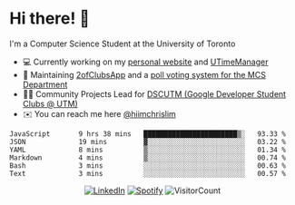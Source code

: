 # Hi there! 👋
I'm a Computer Science Student at the University of Toronto

- 💻 Currently working on my [personal website](https://hiimchrislim.co) and [UTimeManager](https://github.com/GDSCUTM-CommunityProjects/UTimeManager) 
- 🔨 Maintaining [2ofClubsApp](https://github.com/2ofClubsApp) and a [poll voting system for the MCS Department](https://github.com/hiimchrislim/PollVotingSystem)
- 👨‍💻 Community Projects Lead for [DSCUTM (Google Developer Student Clubs @ UTM)](https://dscutm.com)
- ✉️ You can reach me here [@hiimchrislim](mailto:hello@hiimchrislim.co)

<!--START_SECTION:waka-->

```text
JavaScript       9 hrs 38 mins   ███████████████████████▒░   93.33 %
JSON             19 mins         ▓░░░░░░░░░░░░░░░░░░░░░░░░   03.22 %
YAML             8 mins          ▒░░░░░░░░░░░░░░░░░░░░░░░░   01.34 %
Markdown         4 mins          ▒░░░░░░░░░░░░░░░░░░░░░░░░   00.74 %
Bash             3 mins          ░░░░░░░░░░░░░░░░░░░░░░░░░   00.63 %
Text             3 mins          ░░░░░░░░░░░░░░░░░░░░░░░░░   00.57 %
```

<!--END_SECTION:waka-->

<div align="center">
<a href="https://www.linkedin.com/in/hiimchrislim" target="_blank"><img src="https://img.shields.io/badge/LinkedIn-%230077B5.svg?&style=flat-square&logo=linkedin&logoColor=white" alt="LinkedIn"></a>
<a href="https://open.spotify.com/user/hiimchrislim" target="_blank"><img src="https://img.shields.io/badge/Spotify-%231ED760.svg?&style=flat-square&logo=spotify&logoColor=white" alt="Spotify"></a>
<img src="https://visitor-badge.glitch.me/badge?page_id=hiimchrislim.visitor-badge" alt="VisitorCount">
</div>
